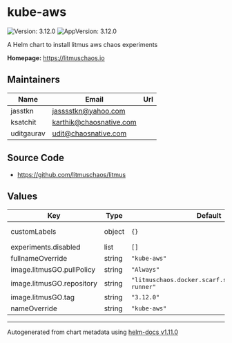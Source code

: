 # kube-aws

![Version: 3.12.0](https://img.shields.io/badge/Version-3.12.0-informational?style=flat-square) ![AppVersion: 3.12.0](https://img.shields.io/badge/AppVersion-3.12.0-informational?style=flat-square)

A Helm chart to install litmus aws chaos experiments

**Homepage:** <https://litmuschaos.io>

## Maintainers

| Name | Email | Url |
| ---- | ------ | --- |
| jasstkn | <jasssstkn@yahoo.com> |  |
| ksatchit | <karthik@chaosnative.com> |  |
| uditgaurav | <udit@chaosnative.com> |  |

## Source Code

* <https://github.com/litmuschaos/litmus>

## Values

| Key | Type | Default | Description |
|-----|------|---------|-------------|
| customLabels | object | `{}` | Additional labels |
| experiments.disabled | list | `[]` |  |
| fullnameOverride | string | `"kube-aws"` |  |
| image.litmusGO.pullPolicy | string | `"Always"` |  |
| image.litmusGO.repository | string | `"litmuschaos.docker.scarf.sh/litmuschaos/go-runner"` |  |
| image.litmusGO.tag | string | `"3.12.0"` |  |
| nameOverride | string | `"kube-aws"` |  |

----------------------------------------------
Autogenerated from chart metadata using [helm-docs v1.11.0](https://github.com/norwoodj/helm-docs/releases/v1.11.0)
